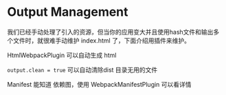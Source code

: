 # Output Management



我们已经手动处理了引入的资源，但当你的应用变大并且使用hash文件和输出多个文件时，就很难手动维护 index.html 了，下面介绍用插件来维护。



HtmlWebpackPlugin 可以自动生成 html

`output.clean = true` 可以自动清除dist 目录无用的文件

Manifest 能知道 依赖图，使用 WebpackManifestPlugin 可以看详情

